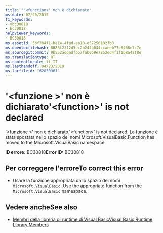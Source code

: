 ```yaml
---
title: "'<function>' non è dichiarato"
ms.date: 07/20/2015
f1_keywords:
- vbc30818
- bc30818
helpviewer_keywords:
- BC30818
ms.assetid: 5bf784f1-ba14-4fad-aa10-e57256102fb3
ms.openlocfilehash: 8086f2312d5ec2b244b044ccaeeb77c6468e7c7e
ms.sourcegitcommit: 9b552addadfb57fab0b9e7852ed4f1f1b8a42f8e
ms.translationtype: HT
ms.contentlocale: it-IT
ms.lasthandoff: 04/23/2019
ms.locfileid: "62050961"
---
```

# <a name="function-is-not-declared"></a><span data-ttu-id="a5bf9-102">'\<funzione >' non è dichiarato</span><span class="sxs-lookup"><span data-stu-id="a5bf9-102">'\<function>' is not declared</span></span>
<span data-ttu-id="a5bf9-103">'\<funzione >' non è dichiarato.</span><span class="sxs-lookup"><span data-stu-id="a5bf9-103">'\<function>' is not declared.</span></span> <span data-ttu-id="a5bf9-104">La funzione è stata spostata nello spazio dei nomi Microsoft.VisualBasic.</span><span class="sxs-lookup"><span data-stu-id="a5bf9-104">Function has moved to the Microsoft.VisualBasic namespace.</span></span>  
  
 <span data-ttu-id="a5bf9-105">**ID errore:** BC30818</span><span class="sxs-lookup"><span data-stu-id="a5bf9-105">**Error ID:** BC30818</span></span>  
  
## <a name="to-correct-this-error"></a><span data-ttu-id="a5bf9-106">Per correggere l'errore</span><span class="sxs-lookup"><span data-stu-id="a5bf9-106">To correct this error</span></span>  
  
- <span data-ttu-id="a5bf9-107">Usare la funzione appropriata dallo spazio dei nomi `Microsoft.VisualBasic` .</span><span class="sxs-lookup"><span data-stu-id="a5bf9-107">Use the appropriate function from the `Microsoft.VisualBasic` namespace.</span></span>  
  
## <a name="see-also"></a><span data-ttu-id="a5bf9-108">Vedere anche</span><span class="sxs-lookup"><span data-stu-id="a5bf9-108">See also</span></span>

- [<span data-ttu-id="a5bf9-109">Membri della libreria di runtime di Visual Basic</span><span class="sxs-lookup"><span data-stu-id="a5bf9-109">Visual Basic Runtime Library Members</span></span>](../../visual-basic/language-reference/runtime-library-members.md)
